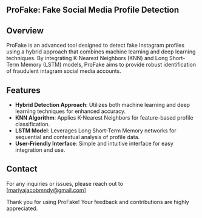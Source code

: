 ## ProFake: Fake Social Media Profile Detection

 ## Overview

ProFake is an advanced tool designed to detect fake Instagram profiles using a hybrid approach that combines machine learning and deep learning techniques. By integrating K-Nearest Neighbors (KNN) and Long Short-Term Memory (LSTM) models, ProFake aims to provide robust identification of fraudulent intagram social media accounts.

## Features

- **Hybrid Detection Approach**: Utilizes both machine learning and deep learning techniques for enhanced accuracy.
- **KNN Algorithm**: Applies K-Nearest Neighbors for feature-based profile classification.
- **LSTM Model**: Leverages Long Short-Term Memory networks for sequential and contextual analysis of profile data.
- **User-Friendly Interface**: Simple and intuitive interface for easy integration and use.
 

## Contact

For any inquiries or issues, please reach out to [mariyajacobmndy@gmail.com]


Thank you for using ProFake! Your feedback and contributions are highly appreciated.

